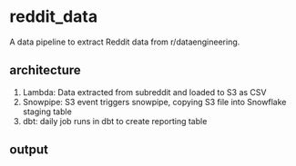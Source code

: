 # reddit_data

A data pipeline to extract Reddit data from r/dataengineering.

## architecture

1. Lambda: Data extracted from subreddit and loaded to S3 as CSV 
2. Snowpipe: S3 event triggers snowpipe, copying S3 file into Snowflake staging table
3. dbt: daily job runs in dbt to create reporting table

## output

